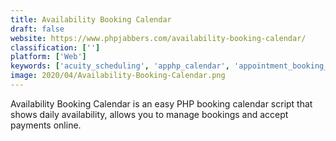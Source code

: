 ```yaml
---
title: Availability Booking Calendar
draft: false 
website: https://www.phpjabbers.com/availability-booking-calendar/
classification: ['']
platform: ['Web']
keywords: ['acuity_scheduling', 'apphp_calendar', 'appointment_booking_calendar', 'availability_booking_php_calendar', 'dudle', 'fullcalendar', 'launch27', 'midas', 'makeplans', 'meeting_fuse', 'php_gz_appointment_scheduling_script', 'planyo', 'pulse_24/7', 'scheduleonce', 'simplybook.me', 'smart_scheduling', 'time_slot_booking_calendar_php', 'yarooms']
image: 2020/04/Availability-Booking-Calendar.png
---
```

Availability Booking Calendar is an easy PHP booking calendar script that shows daily availability, allows you to manage bookings and accept payments online.